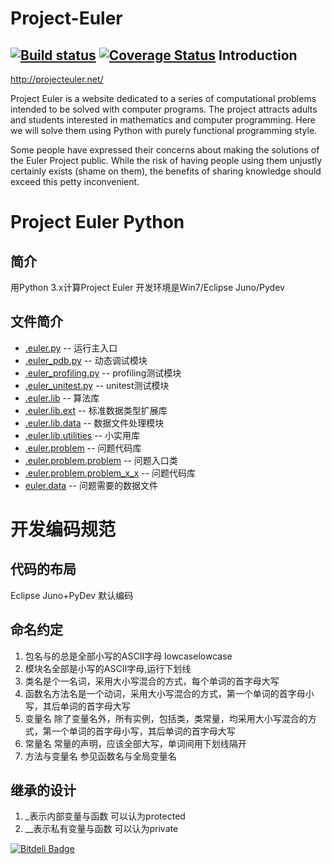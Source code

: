 Project-Euler
=============
[![Build status](https://travis-ci.org/ifooth/project-euler-python.png?branch=master)](https://travis-ci.org/ifooth/project-euler-python)
[![Coverage Status](https://coveralls.io/repos/ifooth/project-euler-python/badge.png)](https://coveralls.io/r/ifooth/project-euler-python)
 Introduction
-------------
http://projecteuler.net/

Project Euler is a website dedicated to a series of computational problems intended to be solved with computer programs. The project attracts adults and students interested in mathematics and computer programming. Here we will solve them using Python with purely functional programming style. 

Some people have expressed their concerns about making the solutions of the Euler Project public. While the risk of having people using them unjustly certainly exists (shame on them), the benefits of sharing knowledge should exceed this petty inconvenient.

Project Euler Python
=======================

简介
---------
用Python 3.x计算Project Euler 开发环境是Win7/Eclipse Juno/Pydev


文件简介
------------
* [.euler.py](https://github.com/ifooth/ProjectEuler-Python/blob/master/src/_euler.py) -- 运行主入口
* [.euler_pdb.py](https://github.com/ifooth/ProjectEuler-Python/blob/master/src/_euler.py) -- 动态调试模块
* [.euler_profiling.py](https://github.com/ifooth/ProjectEuler-Python/blob/master/src/_euler.py) -- profiling测试模块
* [.euler_unitest.py](https://github.com/ifooth/ProjectEuler-Python/blob/master/src/_euler.py) -- unitest测试模块
* [.euler.lib](https://github.com/ifooth/ProjectEuler-Python/blob/master/src/_euler.py) -- 算法库
* [.euler.lib.ext](https://github.com/ifooth/ProjectEuler-Python/blob/master/src/_euler.py) -- 标准数据类型扩展库
* [.euler.lib.data](https://github.com/ifooth/ProjectEuler-Python/blob/master/src/_euler.py) -- 数据文件处理模块
* [.euler.lib.utilities](https://github.com/ifooth/ProjectEuler-Python/blob/master/src/_euler.py) -- 小实用库
* [.euler.problem](https://github.com/ifooth/ProjectEuler-Python/blob/master/src/_euler.py) -- 问题代码库
* [.euler.problem.problem](https://github.com/ifooth/ProjectEuler-Python/blob/master/src/_euler.py) -- 问题入口类
* [.euler.problem.problem_x_x](https://github.com/ifooth/ProjectEuler-Python/blob/master/src/_euler.py) -- 问题代码库
* [euler.data](https://github.com/ifooth/ProjectEuler-Python/blob/master/src/_euler.py) -- 问题需要的数据文件


开发编码规范
==========

代码的布局
-------------
Eclipse Juno+PyDev 默认编码

命名约定
----------

1. 包名与的总是全部小写的ASCII字母 lowcaselowcase
2. 模块名全部是小写的ASCII字母,运行下划线
3. 类名是个一名词，采用大小写混合的方式，每个单词的首字母大写
4. 函数名方法名是一个动词，采用大小写混合的方式，第一个单词的首字母小写，其后单词的首字母大写
5. 变量名 除了变量名外，所有实例，包括类，类常量，均采用大小写混合的方式，第一个单词的首字母小写，其后单词的首字母大写
6. 常量名 常量的声明，应该全部大写，单词间用下划线隔开
9. 方法与变量名 参见函数名与全局变量名

继承的设计
----------
1. _表示内部变量与函数 可以认为protected
2. __表示私有变量与函数 可以认为private


[![Bitdeli Badge](https://d2weczhvl823v0.cloudfront.net/ifooth/project-euler-python/trend.png)](https://bitdeli.com/free "Bitdeli Badge")

